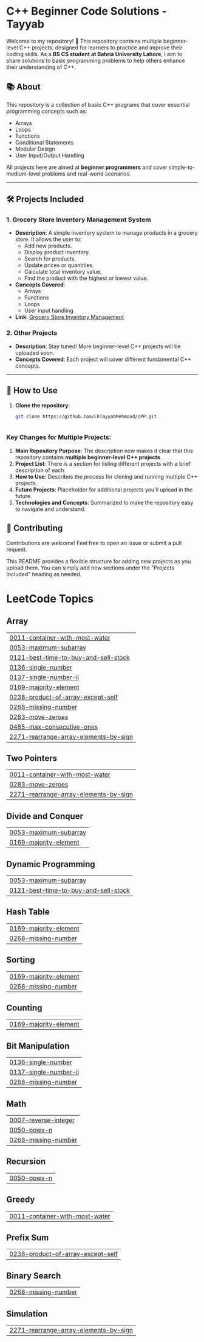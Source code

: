 # C++ Beginner Code Solutions - Tayyab

Welcome to my repository! 👋 This repository contains multiple beginner-level C++ projects, designed for learners to practice and improve their coding skills. As a **BS CS student at Bahria University Lahore**, I aim to share solutions to basic programming problems to help others enhance their understanding of C++.

## 📚 About

This repository is a collection of basic C++ programs that cover essential programming concepts such as:

- Arrays
- Loops
- Functions
- Conditional Statements
- Modular Design
- User Input/Output Handling

All projects here are aimed at **beginner programmers** and cover simple-to-medium-level problems and real-world scenarios.

---

## 🛠️ Projects Included

### 1. **Grocery Store Inventory Management System**
   - **Description**: A simple inventory system to manage products in a grocery store. It allows the user to:
     - Add new products.
     - Display product inventory.
     - Search for products.
     - Update prices or quantities.
     - Calculate total inventory value.
     - Find the product with the highest or lowest value.
   - **Concepts Covered**:
     - Arrays
     - Functions
     - Loops
     - User input handling
   - **Link**: [Grocery Store Inventory Management](./Full-store-Code.cpp)

### 2. **Other Projects**
   - **Description**: Stay tuned! More beginner-level C++ projects will be uploaded soon.
   - **Concepts Covered**: Each project will cover different fundamental C++ concepts.

---

## 🚀 How to Use

1. **Clone the repository**:
   ```bash
   git clone https://github.com/ChTayyabMehmood/cPP.git
   


### Key Changes for Multiple Projects:

1. **Main Repository Purpose**: The description now makes it clear that this repository contains **multiple beginner-level C++ projects**.
2. **Project List**: There is a section for listing different projects with a brief description of each.
3. **How to Use**: Describes the process for cloning and running multiple C++ projects.
4. **Future Projects**: Placeholder for additional projects you'll upload in the future.
5. **Technologies and Concepts**: Summarized to make the repository easy to navigate and understand.

## 🤝 Contributing
Contributions are welcome! Feel free to open an issue or submit a pull request.


This README provides a flexible structure for adding new projects as you upload them. You can simply add new sections under the "Projects Included" heading as needed.


<!---LeetCode Topics Start-->
# LeetCode Topics
## Array
|  |
| ------- |
| [0011-container-with-most-water](https://github.com/ChTayyabMehmood/cPP/tree/master/0011-container-with-most-water) |
| [0053-maximum-subarray](https://github.com/ChTayyabMehmood/cPP/tree/master/0053-maximum-subarray) |
| [0121-best-time-to-buy-and-sell-stock](https://github.com/ChTayyabMehmood/cPP/tree/master/0121-best-time-to-buy-and-sell-stock) |
| [0136-single-number](https://github.com/ChTayyabMehmood/cPP/tree/master/0136-single-number) |
| [0137-single-number-ii](https://github.com/ChTayyabMehmood/cPP/tree/master/0137-single-number-ii) |
| [0169-majority-element](https://github.com/ChTayyabMehmood/cPP/tree/master/0169-majority-element) |
| [0238-product-of-array-except-self](https://github.com/ChTayyabMehmood/cPP/tree/master/0238-product-of-array-except-self) |
| [0268-missing-number](https://github.com/ChTayyabMehmood/cPP/tree/master/0268-missing-number) |
| [0283-move-zeroes](https://github.com/ChTayyabMehmood/cPP/tree/master/0283-move-zeroes) |
| [0485-max-consecutive-ones](https://github.com/ChTayyabMehmood/cPP/tree/master/0485-max-consecutive-ones) |
| [2271-rearrange-array-elements-by-sign](https://github.com/ChTayyabMehmood/cPP/tree/master/2271-rearrange-array-elements-by-sign) |
## Two Pointers
|  |
| ------- |
| [0011-container-with-most-water](https://github.com/ChTayyabMehmood/cPP/tree/master/0011-container-with-most-water) |
| [0283-move-zeroes](https://github.com/ChTayyabMehmood/cPP/tree/master/0283-move-zeroes) |
| [2271-rearrange-array-elements-by-sign](https://github.com/ChTayyabMehmood/cPP/tree/master/2271-rearrange-array-elements-by-sign) |
## Divide and Conquer
|  |
| ------- |
| [0053-maximum-subarray](https://github.com/ChTayyabMehmood/cPP/tree/master/0053-maximum-subarray) |
| [0169-majority-element](https://github.com/ChTayyabMehmood/cPP/tree/master/0169-majority-element) |
## Dynamic Programming
|  |
| ------- |
| [0053-maximum-subarray](https://github.com/ChTayyabMehmood/cPP/tree/master/0053-maximum-subarray) |
| [0121-best-time-to-buy-and-sell-stock](https://github.com/ChTayyabMehmood/cPP/tree/master/0121-best-time-to-buy-and-sell-stock) |
## Hash Table
|  |
| ------- |
| [0169-majority-element](https://github.com/ChTayyabMehmood/cPP/tree/master/0169-majority-element) |
| [0268-missing-number](https://github.com/ChTayyabMehmood/cPP/tree/master/0268-missing-number) |
## Sorting
|  |
| ------- |
| [0169-majority-element](https://github.com/ChTayyabMehmood/cPP/tree/master/0169-majority-element) |
| [0268-missing-number](https://github.com/ChTayyabMehmood/cPP/tree/master/0268-missing-number) |
## Counting
|  |
| ------- |
| [0169-majority-element](https://github.com/ChTayyabMehmood/cPP/tree/master/0169-majority-element) |
## Bit Manipulation
|  |
| ------- |
| [0136-single-number](https://github.com/ChTayyabMehmood/cPP/tree/master/0136-single-number) |
| [0137-single-number-ii](https://github.com/ChTayyabMehmood/cPP/tree/master/0137-single-number-ii) |
| [0268-missing-number](https://github.com/ChTayyabMehmood/cPP/tree/master/0268-missing-number) |
## Math
|  |
| ------- |
| [0007-reverse-integer](https://github.com/ChTayyabMehmood/cPP/tree/master/0007-reverse-integer) |
| [0050-powx-n](https://github.com/ChTayyabMehmood/cPP/tree/master/0050-powx-n) |
| [0268-missing-number](https://github.com/ChTayyabMehmood/cPP/tree/master/0268-missing-number) |
## Recursion
|  |
| ------- |
| [0050-powx-n](https://github.com/ChTayyabMehmood/cPP/tree/master/0050-powx-n) |
## Greedy
|  |
| ------- |
| [0011-container-with-most-water](https://github.com/ChTayyabMehmood/cPP/tree/master/0011-container-with-most-water) |
## Prefix Sum
|  |
| ------- |
| [0238-product-of-array-except-self](https://github.com/ChTayyabMehmood/cPP/tree/master/0238-product-of-array-except-self) |
## Binary Search
|  |
| ------- |
| [0268-missing-number](https://github.com/ChTayyabMehmood/cPP/tree/master/0268-missing-number) |
## Simulation
|  |
| ------- |
| [2271-rearrange-array-elements-by-sign](https://github.com/ChTayyabMehmood/cPP/tree/master/2271-rearrange-array-elements-by-sign) |
<!---LeetCode Topics End-->
